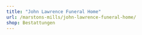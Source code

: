 ```yaml
---
title: "John Lawrence Funeral Home"
url: /marstons-mills/john-lawrence-funeral-home/
shop: Bestattungen
---
```

